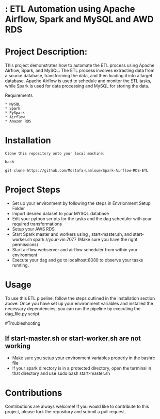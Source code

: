 # : ETL Automation using Apache Airflow, Spark and MySQL and AWD RDS

# Project Description:
This project demonstrates how to automate the ETL process using Apache Airflow, Spark, and MySQL. The ETL process involves extracting data from a source database, transforming the data, and then loading it into a target database. Apache Airflow is used to schedule and monitor the ETL tasks, while Spark is used for data processing and MySQL for storing the data. 

Requirements

    * MySQL
    * Spark
    * PySpark
    * Airflow
    * Amazon RDS

# Installation

    Clone this repository onto your local machine:

    bash

    git clone https://github.com/Mostafa-Lamloum/Spark-Airflow-RDS-ETL


# Project Steps
* Set up your environment by following the steps in Envrionment Setup Folder
* Import desired dataset to your MYSQL database 
* Edit your python scripts for the tasks and the dag scheduler with your required transformations
* Setup your AWS RDS
* Start Spark master and workers using , start-master.sh, and start-worker.sh spark://your-vm:7077   (Make sure you have the right permissions)
* Start airflow webserver and airflow scheduler from within your environment
* Execute your dag and go to localhost:8080 to observe your tasks running.



# Usage

To use this ETL pipeline, follow the steps outlined in the Installation section above. Once you have set up your environment variables and installed the necessary dependencies, you can run the pipeline by executing the dag_file.py script.

#Troubleshooting 
## If start-master.sh or start-worker.sh are not working   
* Make sure you setup your environment variables properly in the bashrc file 
* If your spark directory is in a protected directory, open the terminal in that directory and use sudo bash start-master.sh



# Contributions

Contributions are always welcome! If you would like to contribute to this project, please fork the repository and submit a pull request.

